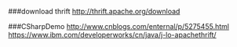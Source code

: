 ###download thrift
http://thrift.apache.org/download

###CSharpDemo
http://www.cnblogs.com/enternal/p/5275455.html
https://www.ibm.com/developerworks/cn/java/j-lo-apachethrift/